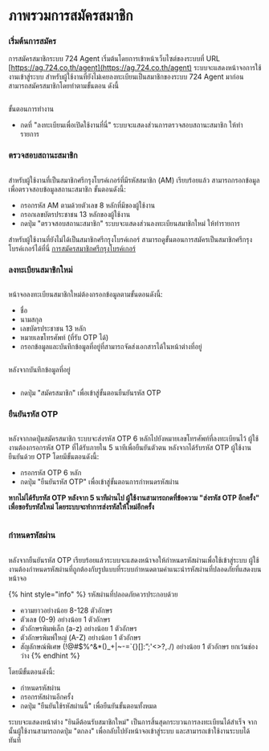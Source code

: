 # ภาพรวมการสมัครสมาชิก

### เริ่มต้นการสมัคร

การสมัครสมาชิกระบบ 724 Agent เริ่มต้นโดยการเข้าหน้าเว็บไซต์ของระบบที่ URL [https://ag.724.co.th/agent](https://ag.724.co.th/agent) ระบบจะแสดงหน้าจอการใช้งานเข้าสู่ระบบ สำหรับผู้ใช้งานที่ยังไม่เคยลงทะเบียนเป็นสมาชิกของระบบ 724 Agent มาก่อน สามารถสมัครสมาชิกโดยทำตามขั้นตอน ดังนี้

<figure><img src="https://drive.google.com/uc?export=view&#x26;id=1TWcqRkLq195NCnEZ1jU3UTT1q0PBQ-wC" alt=""><figcaption></figcaption></figure>

ขั้นตอนการทำงาน

* กดที่ "ลงทะเบียนเพื่อเปิดใช้งานที่นี่" ระบบจะแสดงส่วนการตรวจสอบสถานะสมาชิก ให้ทำรายการ

### ตรวจสอบสถานะสมาชิก

<figure><img src="https://drive.google.com/uc?export=view&#x26;id=1gs4R7dbtwKpH8Argj2R--XhenNyuiLw0" alt=""><figcaption></figcaption></figure>

สำหรับผู้ใช้งานที่เป็นสมาชิกศรีกรุงโบรค์เกอร์ที่มีรหัสสมาชิก (AM) เรียบร้อยแล้ว สามารถกรอกข้อมูลเพื่อตรวจสอบข้อมูลสถานะสมาชิก ขั้นตอนดังนี้:

* กรอกรหัส AM ตามด้วยตัวเลข 8 หลักที่มีของผู้ใช้งาน
* กรอกเลขบัตรประชาชน 13 หลักของผู้ใช้งาน
* กดปุ่ม "ตรวจสอบสถานะสมาชิก" ระบบจะแสดงส่วนลงทะเบียนสมาชิกใหม่ ให้ทำรายการ

สำหรับผู้ใช้งานที่ยังไม่ได้เป็นสมาชิกศรีกรุงโบรค์เกอร์ สามารถดูขั้นตอนการสมัครเป็นสมาชิกศรีกรุงโบรค์เกอร์ได้ที่นี่ [การสมัครสมาชิกศรีกรุงโบรค์เกอร์](https://docs.agentlove.club/srikrung-member-registration/undefined-1/overview#undefined-5)

### ลงทะเบียนสมาชิกใหม่

<figure><img src="https://drive.google.com/uc?export=view&#x26;id=1-l80dCajWuI3z78ulHLtRSAnIc56dIpB" alt=""><figcaption></figcaption></figure>

หน้าจอลงทะเบียนสมาชิกใหม่ต้องกรอกข้อมูลตามขั้นตอนดังนี้:

* ชื่อ
* นามสกุล
* เลขบัตรประชาชน 13 หลัก
* หมายเลขโทรศัพท์ (ที่รับ OTP ได้)
* กรอกข้อมูลและบันทึกข้อมูลที่อยู่ที่สามารถจัดส่งเอกสารได้ในหน้าต่างที่อยู่

<figure><img src="https://drive.google.com/uc?export=view&#x26;id=1DsVdb4x7EKhxG7pnakaT7l46gD0Cz6pZ" alt=""><figcaption></figcaption></figure>

หลังจากบันทึกข้อมูลที่อยู่

<figure><img src="https://drive.google.com/uc?export=view&#x26;id=1WIRMIUu0RYdZXfKDVco79i6yGD2T_lnl" alt=""><figcaption></figcaption></figure>

* กดปุ่ม "สมัครสมาชิก" เพื่อเข้าสู่ขั้นตอนยืนยันรหัส OTP

### ยืนยันรหัส OTP

<figure><img src="https://drive.google.com/uc?export=view&#x26;id=1kIWFrBz1MxAJapwTR6i4i5-ekWNaC2VB" alt=""><figcaption></figcaption></figure>

หลังจากกดปุ่มสมัครสมาชิก ระบบจะส่งรหัส OTP 6 หลักไปยังหมายเลขโทรศัพท์ที่ลงทะเบียนไว้ ผู้ใช้งานต้องกรอกรหัส OTP ที่ได้รับภายใน 5 นาทีเพื่อยืนยันตัวตน หลังจากได้รับรหัส OTP ผู้ใช้งานยืนยันด้วย OTP โดยมีขั้นตอนดังนี้:

* กรอกรหัส OTP 6 หลัก
* กดปุ่ม "ยืนยันรหัส OTP" เพื่อเข้าสู่ขั้นตอนการกำหนดรหัสผ่าน

**หากไม่ได้รับรหัส OTP หลังจาก 5 นาทีผ่านไป ผู้ใช้งานสามารถกดที่ข้อความ "ส่งรหัส OTP อีกครั้ง" เพื่อขอรับรหัสใหม่ โดยระบบจะทำการส่งรหัสให้ใหม่อีกครั้ง**

<figure><img src="https://drive.google.com/uc?export=view&#x26;id=1fRC8Zsmz7FGguaNl6wA9qFqrn2iJEuAO" alt=""><figcaption></figcaption></figure>

### กำหนดรหัสผ่าน

<figure><img src="https://drive.google.com/uc?export=view&#x26;id=1k4wa_ILkD7uZHb3R18KxETwzP_FAB3dE" alt=""><figcaption></figcaption></figure>

หลังจากยืนยันรหัส OTP เรียบร้อยแล้วระบบจะแสดงหน้าจอให้กำหนดรหัสผ่านเพื่อใช้เข้าสู่ระบบ ผู้ใช้งานต้องกำหนดรหัสผ่านที่ถูกต้องกับรูปแบบที่ระบบกำหนดตามคำแนะนำรหัสผ่านที่ปลอดภัยที่แสดงบนหน้าจอ

{% hint style="info" %}
รหัสผ่านที่ปลอดภัยควรประกอบด้วย

* ความยาวอย่างน้อย 8-128 ตัวอักษร
* ตัวเลข (0-9) อย่างน้อย 1 ตัวอักษร
* ตัวอักษรพิมพ์เล็ก (a-z) อย่างน้อย 1 ตัวอักษร
* ตัวอักษรพิมพ์ใหญ่ (A-Z) อย่างน้อย 1 ตัวอักษร
* สัญลักษณ์พิเศษ (!@#$%^&\*()\_+|\~-=\`{}\[]:”;'<>?,./) อย่างน้อย 1 ตัวอักษร ยกเว้นช่องว่าง
{% endhint %}

โดยมีขั้นตอนดังนี้:

* กำหนดรหัสผ่าน
* กรอกรหัสผ่านอีกครั้ง
* กดปุ่ม "ยืนยันใช้รหัสผ่านนี้" เพื่อยืนยันขั้นตอนทั้งหมด

ระบบจะแสดงหน้าต่าง "ยินดีต้อนรับสมาชิกใหม่" เป็นการสิ้นสุดกระบวนการลงทะเบียนได้สำเร็จ จากนั้นผู้ใช้งานสามารถกดปุ่ม "ตกลง" เพื่อกลับไปยังหน้าจอเข้าสู่ระบบ และสามารถเข้าใช้งานระบบได้ทันที

<figure><img src="https://drive.google.com/uc?export=view&#x26;id=1fmmXkkXY05jO_64PCJzY3UqPCDkY-00-" alt=""><figcaption></figcaption></figure>
